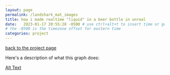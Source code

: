 ```yaml
---
layout: page
permalink: /landshark_mat_images
title: how i made realtime "liquid" in a beer bottle in unreal
date:   2023-01-17 20:55:28 -0500 # use ctrl+alt+t to insert time or go to command palette
# the -0500 is the timezone offset for eastern time
categories: project
---
```


[back to the project page](/landshark)

Here's a description of what this graph does:

[Alt Text](https://github.com/BillyJoelsNightmareExplosion/BillyJoelsNightmareExplosion.github.io/blob/ac3d56c72f91850b498edcaa9f4f1aaa7e8b16f6/_files/photos/landshark/graphs/Screenshot%202022-11-15%20200629.png?raw=true)
